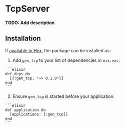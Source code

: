 # TcpServer

**TODO: Add description**

## Installation

If [available in Hex](https://hex.pm/docs/publish), the package can be installed as:

  1. Add `gen_tcp` to your list of dependencies in `mix.exs`:

    ```elixir
    def deps do
      [{:gen_tcp, "~> 0.1.0"}]
    end
    ```

  2. Ensure `gen_tcp` is started before your application:

    ```elixir
    def application do
      [applications: [:gen_tcp]]
    end
    ```

